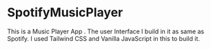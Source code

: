 # SpotifyMusicPlayer
This is a Music Player App . The user Interface I build in it as same as Spotify. I used Tailwind CSS and Vanilla JavaScript in this to build it.
